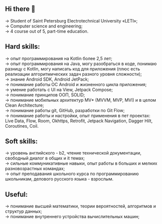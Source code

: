 ## Hi there 👋
-> Student of Saint Petersburg Electrotechnical University «LETI»;  
-> Сomputer science and engineering;  
-> 4 course out of 5, part-time education.

## Hard skills:
-> опыт программирования на Kotlin более 2,5 лет;  
-> опыт программирования на Java, могу разобраться в коде, понимаю разницу с Kotlin, могу написать код для приложения (плюс есть реализации алгоритмических задач разного уровня сложности);  
-> знание Android SDK, Android JetPack;  
-> понимание работы OC Android и жизненного цикла приложения;  
-> умение работать с UI на View, Jetpack Compose;  
-> понимание принципов ООП, SOLID;  
-> понимание мобильных архитектур MV* (MVVM, MVP, MVI) и в целом Clean Architecture;  
-> понимание работы git, GitHub, разработки по Git Flow;  
-> понимание работы и настройки, опыт применения в пет проектах: Live Data, Flow, Room, Okhttps, Retrofit, Jetpack Navigation, Dagger Hilt, Coroutines, Coil.  

## Soft skills:
-> уровень английского - b2, чтение технической документации, свободный диалог в общих и it темах;  
-> сильные коммуникативные навыки, опыт работы в больших и мелких разновозрастных командах;  
-> опыт преподавания школьного курса по программированию школьникам, делового русского языка - взрослым.

## Useful:
-> понимание высшей математики, теории вероятностей, алгоритмов и структур данных;  
-> понимание внутреннего устройства вычислительных машин;  


<!--
**Xen1usss/Xen1usss** is a ✨ _special_ ✨ repository because its `README.md` (this file) appears on your GitHub profile.

Here are some ideas to get you started:

- 🔭 I’m currently working on ...
- 🌱 I’m currently learning ...
- 👯 I’m looking to collaborate on ...
- 🤔 I’m looking for help with ...
- 💬 Ask me about ...
- 📫 How to reach me: ...
- 😄 Pronouns: ...
- ⚡ Fun fact: ...
-->
